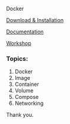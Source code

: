 Docker

[Download & Installation](https://docs.docker.com/engine/install/)

[Documentation](https://docs.docker.com/manuals/)

[Workshop](https://docs.docker.com/get-started/workshop/)

### Topics:

1. Docker
2. Image
3. Container
4. Volume
5. Compose
6. Networking

Thank you.
